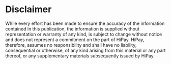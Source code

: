 # Disclaimer

While every effort has been made to ensure the accuracy of the information contained in this publication, the information is supplied without representation or warranty of any kind,  is subject to change without notice and does not represent a commitment on the part of HiPay. HiPay, therefore, assumes no responsibility and shall have no liability, consequential or otherwise, of any kind arising from this material or any part thereof, or any supplementary materials subsequently issued by HiPay.